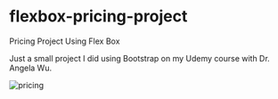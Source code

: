 # flexbox-pricing-project
Pricing Project Using Flex Box

Just a small project I did using Bootstrap on my Udemy course with Dr. Angela Wu.

![pricing](https://github.com/glarerena/flexbox-pricing-project/assets/147435514/8f24c84c-9790-4ac3-8d89-ae994a45550e)

